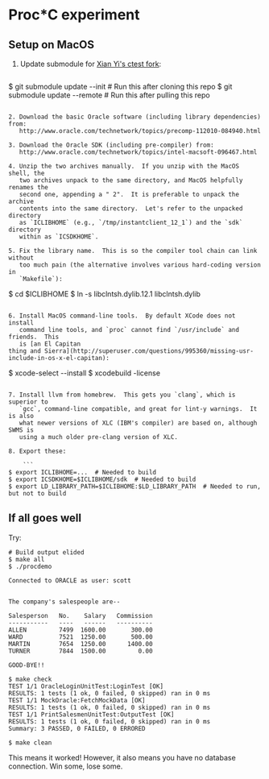 # Proc*C experiment

## Setup on MacOS

1. Update submodule for [Xian Yi's ctest fork](https://github.com/xianyi/ctest):
   ```
$ git submodule update --init  # Run this after cloning this repo
$ git submodule update --remote  # Run this after pulling this repo
```

2. Download the basic Oracle software (including library dependencies) from:
   http://www.oracle.com/technetwork/topics/precomp-112010-084940.html

3. Download the Oracle SDK (including pre-compiler) from:
   http://www.oracle.com/technetwork/topics/intel-macsoft-096467.html

4. Unzip the two archives manually.  If you unzip with the MacOS shell, the
   two archives unpack to the same directory, and MacOS helpfully renames the
   second one, appending a " 2".  It is preferable to unpack the archive
   contents into the same directory.  Let's refer to the unpacked directory
   as `ICLIBHOME` (e.g., `/tmp/instantclient_12_1`) and the `sdk` directory
   within as `ICSDKHOME`.

5. Fix the library name.  This is so the compiler tool chain can link without
   too much pain (the alternative involves various hard-coding version in
   `Makefile`):

   ```
$ cd $ICLIBHOME
$ ln -s libclntsh.dylib.12.1 libclntsh.dylib
```

6. Install MacOS command-line tools.  By default XCode does not install
   command line tools, and `proc` cannot find `/usr/include` and friends.  This
   is [an El Capitan
thing and Sierra](http://superuser.com/questions/995360/missing-usr-include-in-os-x-el-capitan):

   ```
$ xcode-select --install
$ xcodebuild -license
```

7. Install llvm from homebrew.  This gets you `clang`, which is superior to
   `gcc`, command-line compatible, and great for lint-y warnings.  It is also
   what newer versions of XLC (IBM's compiler) are based on, although SWMS is
   using a much older pre-clang version of XLC.

8. Export these:

    ```
$ export ICLIBHOME=...  # Needed to build
$ export ICSDKHOME=$ICLIBHOME/sdk  # Needed to build
$ export LD_LIBRARY_PATH=$ICLIBHOME:$LD_LIBRARY_PATH  # Needed to run, but not to build
```

## If all goes well

Try:
```
# Build output elided
$ make all
$ ./procdemo

Connected to ORACLE as user: scott


The company's salespeople are--

Salesperson   No.    Salary   Commission
-----------   ----   ------   ----------
ALLEN         7499  1600.00       300.00
WARD          7521  1250.00       500.00
MARTIN        7654  1250.00      1400.00
TURNER        7844  1500.00         0.00

GOOD-BYE!!

$ make check
TEST 1/1 OracleLoginUnitTest:LoginTest [OK]
RESULTS: 1 tests (1 ok, 0 failed, 0 skipped) ran in 0 ms
TEST 1/1 MockOracle:FetchMockData [OK]
RESULTS: 1 tests (1 ok, 0 failed, 0 skipped) ran in 0 ms
TEST 1/1 PrintSalesmenUnitTest:OutputTest [OK]
RESULTS: 1 tests (1 ok, 0 failed, 0 skipped) ran in 0 ms
Summary: 3 PASSED, 0 FAILED, 0 ERRORED

$ make clean
```
This means it worked!  However, it also means you have no database connection.
Win some, lose some.
